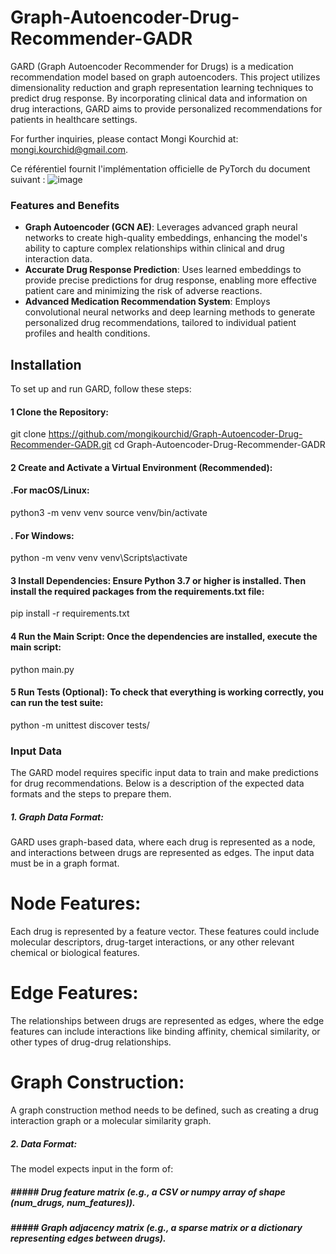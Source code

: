 
# Graph-Autoencoder-Drug-Recommender-GADR
 
GARD (Graph Autoencoder Recommender for Drugs) is a medication recommendation model based on graph autoencoders. This project utilizes dimensionality reduction and graph representation learning techniques to predict drug response. By incorporating clinical data and information on drug interactions, GARD aims to provide personalized recommendations for patients in healthcare settings.

For further inquiries, please contact Mongi Kourchid at: mongi.kourchid@gmail.com.

Ce référentiel fournit l'implémentation officielle de PyTorch du document suivant :
![image](https://github.com/user-attachments/assets/31f5badd-acee-4777-8936-3eb8df591cb4)
### Features and Benefits
- **Graph Autoencoder (GCN AE)**: Leverages advanced graph neural networks to create high-quality embeddings, enhancing the model's ability to capture complex relationships within clinical and drug interaction data.
- **Accurate Drug Response Prediction**: Uses learned embeddings to provide precise predictions for drug response, enabling more effective patient care and minimizing the risk of adverse reactions.
- **Advanced Medication Recommendation System**: Employs convolutional neural networks and deep learning methods to generate personalized drug recommendations, tailored to individual patient profiles and health conditions.
## Installation
To set up and run GARD, follow these steps:

#### 1  Clone the Repository:
git clone https://github.com/mongikourchid/Graph-Autoencoder-Drug-Recommender-GADR.git
cd Graph-Autoencoder-Drug-Recommender-GADR
#### 2 Create and Activate a Virtual Environment (Recommended):

#### .For macOS/Linux:
python3 -m venv venv
source venv/bin/activate
#### . For Windows:
python -m venv venv
venv\Scripts\activate
 #### 3 Install Dependencies: Ensure Python 3.7 or higher is installed. Then install the required packages from the requirements.txt file:
 pip install -r requirements.txt
####  4 Run the Main Script: Once the dependencies are installed, execute the main script:
python main.py
 ####  5 Run Tests (Optional): To check that everything is working correctly, you can run the test suite:
 python -m unittest discover tests/
 ### Input Data
The GARD model requires specific input data to train and make predictions for drug recommendations. Below is a description of the expected data formats and the steps to prepare them.
 ##### 1. Graph Data Format:
GARD uses graph-based data, where each drug is represented as a node, and interactions between drugs are represented as edges. The input data must be in a graph format.

 # Node Features:
 Each drug is represented by a feature vector. These features could include molecular descriptors, drug-target interactions, or any other relevant chemical or biological features.
 # Edge Features:
 The relationships between drugs are represented as edges, where the edge features can include interactions like binding affinity, chemical similarity, or other types of drug-drug relationships.
 # Graph Construction:
 A graph construction method needs to be defined, such as creating a drug interaction graph or a molecular similarity graph.
 ##### 2. Data Format:
The model expects input in the form of:

 #####  #####  Drug feature matrix (e.g., a CSV or numpy array of shape (num_drugs, num_features)).
 #####  #####  Graph adjacency matrix (e.g., a sparse matrix or a dictionary representing edges between drugs).
